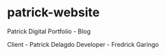 # patrick-website
Patrick Digital Portfolio - Blog

Client - Patrick Delagdo
Developer - Fredrick Garingo
